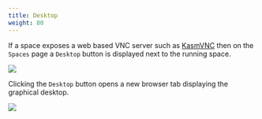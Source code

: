 ```yaml
---
title: Desktop
weight: 80
---
```


If a space exposes a web based VNC server such as [KasmVNC](https://github.com/kasmtech/KasmVNC) then on the `Spaces` page a `Desktop` button is displayed next to the running space.

![](/docs/working-with-spaces/desktop.webp)

Clicking the `Desktop` button opens a new browser tab displaying the graphical desktop.

![](/docs/working-with-spaces/xfce-desktop.webp)

